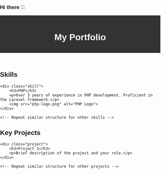 ### Hi there 👋

<style>
  body {
    font-family: Arial, sans-serif;
    margin: 0;
    padding: 0;
}

header {
    background-color: #333;
    color: #fff;
    text-align: center;
    padding: 1em 0;
}

section {
    margin: 20px 0;
}

.skill {
    border: 1px solid #ddd;
    padding: 10px;
    margin-bottom: 10px;
}

.project {
    border: 1px solid #ddd;
    padding: 10px;
    margin-bottom: 10px;
}
</style>
<header>
    <h1>My Portfolio</h1>
</header>

<section id="skills">
    <h2>Skills</h2>

    <div class="skill">
        <h3>PHP</h3>
        <p>Over 3 years of experience in PHP development. Proficient in the Laravel framework.</p>
        <img src="php-logo.png" alt="PHP Logo">
    </div>

    <!-- Repeat similar structure for other skills -->

</section>

<section id="projects">
    <h2>Key Projects</h2>

    <div class="project">
        <h3>Project 1</h3>
        <p>Brief description of the project and your role.</p>
    </div>

    <!-- Repeat similar structure for other projects -->

</section>
<!--
**mohammadkhoshgoftar/mohammadkhoshgoftar** is a ✨ _special_ ✨ repository because its `README.md` (this file) appears on your GitHub profile.

Here are some ideas to get you started:

- 🔭 I’m currently working on ...
- 🌱 I’m currently learning ...
- 👯 I’m looking to collaborate on ...
- 🤔 I’m looking for help with ...
- 💬 Ask me about ...
- 📫 How to reach me: ...
- 😄 Pronouns: ...
- ⚡ Fun fact: ...
-->
